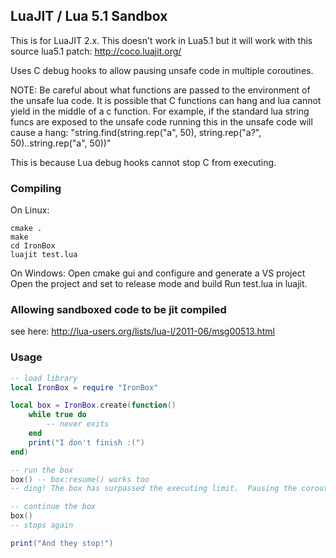 ##  LuaJIT / Lua 5.1 Sandbox
This is for LuaJIT 2.x.  This doesn't work in Lua5.1 but it will work with this source lua5.1 patch: http://coco.luajit.org/

Uses C debug hooks to allow pausing unsafe code in multiple coroutines.

NOTE: Be careful about what functions are passed to the environment of the unsafe lua code.  It is possible that C functions can hang and lua cannot yield in the middle of a c function.  For example, if the standard lua string funcs are exposed to the unsafe code running this in the unsafe code will cause a hang: "string.find(string.rep("a", 50), string.rep("a?", 50)..string.rep("a", 50))"

This is because Lua debug hooks cannot stop C from executing.

### Compiling
On Linux:
```
cmake .
make
cd IronBox
luajit test.lua
```
On Windows:
Open cmake gui and configure and generate a VS project
Open the project and set to release mode and build
Run test.lua in luajit.

### Allowing sandboxed code to be jit compiled
see here: http://lua-users.org/lists/lua-l/2011-06/msg00513.html

### Usage 
```lua
-- load library
local IronBox = require "IronBox"

local box = IronBox.create(function() 
	while true do 
		-- never exits
	end 
	print("I don't finish :(")
end)

-- run the box
box() -- box:resume() works too
-- ding! The box has surpassed the executing limit.  Pausing the coroutine

-- continue the box
box()
-- stops again

print("And they stop!")
```
